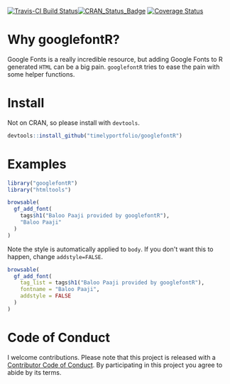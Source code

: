 
<!-- README.md is generated from README.Rmd. Please edit that file -->
[![Travis-CI Build Status](https://travis-ci.org/timelyportfolio/googlefontR.svg?branch=master)](https://travis-ci.org/timelyportfolio/googlefontR)[![CRAN\_Status\_Badge](http://www.r-pkg.org/badges/version/googlefontR)](https://cran.r-project.org/package=googlefontR) [![Coverage Status](https://img.shields.io/codecov/c/github/timelyportfolio/googlefontR/master.svg)](https://codecov.io/github/timelyportfolio/googlefontR?branch=master)

Why googlefontR?
================

Google Fonts is a really incredible resource, but adding Google Fonts to R generated `HTML` can be a big pain. `googlefontR` tries to ease the pain with some helper functions.

Install
=======

Not on CRAN, so please install with `devtools`.

``` r
devtools::install_github("timelyportfolio/googlefontR")
```

Examples
========

``` r
library("googlefontR")
library("htmltools")

browsable(
  gf_add_font(
    tags$h1("Baloo Paaji provided by googlefontR"),
    "Baloo Paaji"
  )
)
```

Note the style is automatically applied to `body`. If you don't want this to happen, change `addstyle=FALSE`.

``` r
browsable(
  gf_add_font(
    tag_list = tags$h1("Baloo Paaji provided by googlefontR"),
    fontname = "Baloo Paaji",
    addstyle = FALSE
  )
)
```

Code of Conduct
===============

I welcome contributions. Please note that this project is released with a [Contributor Code of Conduct](CONDUCT.md). By participating in this project you agree to abide by its terms.

